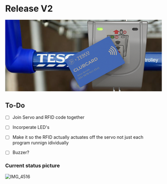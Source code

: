 # Release V2
 
<p align="center">
  <img src="https://github.com/tomasApo/Release-V2/blob/main/CAD/Render%20Images/Context%20Render%202.png?raw=true" width="800" title="Cover Photo">
</p>

## To-Do
- [ ] Join Servo and RFID code together 

- [ ] Incorperate LED's

- [ ] Make it so the RFID actually actuates off the servo not just each program runnign idividually 

- [ ] Buzzer?


### Current status picture
![IMG_4516](https://user-images.githubusercontent.com/75183079/209245874-31e6406e-037d-47fb-a6c8-4b0596c8c83f.jpg)
